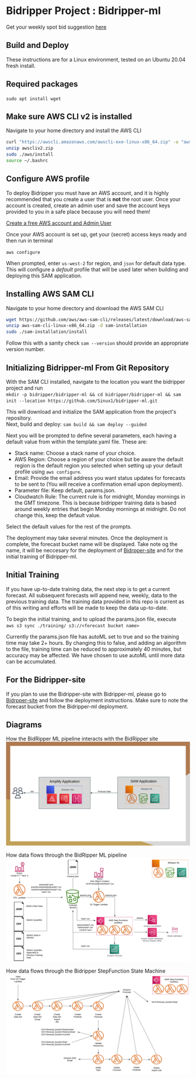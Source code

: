 # Bidripper Project : Bidripper-ml

Get your weekly spot bid suggestion  [here](http://bid.hashripper.net)

## Build and Deploy 

These instructions are for a Linux environment, tested on an Ubuntu 20.04 fresh install.  

## Required packages

`sudo apt install wget`

## Make sure AWS CLI v2 is installed

Navigate to your home directory and install the AWS CLI
```bash
curl "https://awscli.amazonaws.com/awscli-exe-linux-x86_64.zip" -o "awscliv2.zip"
unzip awscliv2.zip
sudo ./aws/install
source ~/.bashrc
```

## Configure AWS profile

To deploy Bidripper you must have an AWS account, and it is highly recommended that you create a user that is **not** the root user. Once your account is created, create an admin user and save the account keys provided to you in a safe place because you will need them!

[Create a free AWS account and Admin User](https://docs.aws.amazon.com/translate/latest/dg/setting-up.html)


Once your AWS account is set up, get your (secret) access keys ready and then run in terminal

`aws configure`

When prompted, enter `us-west-2` for region, and `json` for default data type. This will configure a *_default_* profile that will be used later when building and deploying this SAM application.  

## Installing AWS SAM CLI

Navigate to your home directory and download the AWS SAM CLI  

```bash
wget https://github.com/aws/aws-sam-cli/releases/latest/download/aws-sam-cli-linux-x86_64.zip
unzip aws-sam-cli-linux-x86_64.zip -d sam-installation
sudo ./sam-installation/install
```

Follow this with a sanity check 
`sam --version` should provide an appropriate version number.

## Initializing Bidripper-ml From Git Repository

With the SAM CLI installed, navigate to the location you want the bidripper project and run  
`mkdir -p bidripper/bidripper-ml && cd bidripper/bidripper-ml && sam init --location https://github.com/Sinux1/bidripper-ml.git`

This will download and initialize the SAM application from the project's repository.  
Next, build and deploy:
`sam build && sam deploy --guided`  

Next you will be prompted to define several parameters, each having a default value from within the template.yaml file. These are:  
 - Stack name: Choose a stack name of your choice.
 - AWS Region: Choose a region of your choice but be aware the default region is the default region you selected when setting up your default profile using `aws configure`.
 - Email: Provide the email address you want status updates for forecasts to be sent to (You will receive a confirmation email upon deployment).
 - Parameter file: Keep default, params.json.
 - Cloudwatch Rule: The current rule is for midnight, Monday mornings in the GMT timezone. This is because bidripper training data is based around weekly entries that begin Monday mornings at midnight. Do not change this, keep the default value.

Select the default values for the rest of the prompts.

The deployment may take several minutes. Once the deployment is complete, the forecast bucket name will be displayed. Take note og the name, it will be neccesary for the deployment of [Bidrpper-site](https://github.com/Sinux1/bidripper-site) and for the initial training of Bidripper-ml.

## Initial Training

If you have up-to-date training data, the next step is to get a current forecast. All subsequent forecasts will append new, weekly, data to the previous training data. The training data provided in this repo is current as of this writing and efforts will be made to keep the data up-to-date. 

To begin the initial training, and to upload the params.json file, execute  
`aws s3 sync ./training/ s3://<forecast bucket name>`

Currently the params.json file has autoML set to true and so the training time may take 2+ hours. By changing this to false, and adding an algorithm to the file, training time can be reduced to approximately 40 minutes, but accuracy may be affected. We have chosen to use autoML until more data can be accumulated. 

## For the Bidripper-site

If you plan to use the Bidripper-site with Bidripper-ml, please go to [Bidrpper-site](https://github.com/Sinux1/bidripper-site) and follow the deployment instructions. Make sure to note the forecast bucket from the Bidripper-ml deployment. 

## Diagrams
How the BidRipper ML pipeline interacts with the BidRipper site
![image info](./images/front-back-data-flow.png)

How data flows through the BidRipper ML pipeline
![image info](./images/bidripper-ml-pipeline.png)

How data flows through the Bidripper StepFunction State Machine
![image info](./images/step-functions-workflow.png)